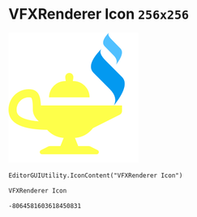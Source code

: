 # VFXRenderer Icon `256x256`
<img src="/img/VFXRenderer%20Icon.png" width=256 height=256>

``` CSharp
EditorGUIUtility.IconContent("VFXRenderer Icon")
```
```
VFXRenderer Icon
```
```
-8064581603618450831
```
